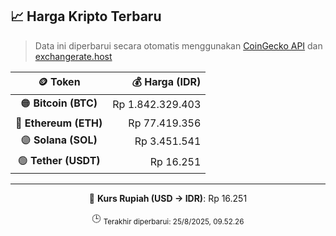 

<!-- HARGA_KRIPTO -->
## 📈 Harga Kripto Terbaru

> Data ini diperbarui secara otomatis menggunakan [CoinGecko API](https://www.coingecko.com/) dan [exchangerate.host](https://exchangerate.host/)

<div align="center">

| 🪙 Token | 💰 Harga (IDR) |
|:------:|---------------:|
| 🟠 **Bitcoin (BTC)**   | Rp 1.842.329.403 |
| 🔵 **Ethereum (ETH)**  | Rp 77.419.356 |
| 🟣 **Solana (SOL)**    | Rp 3.451.541 |
| 🟢 **Tether (USDT)**   | Rp 16.251 |

---

💱 **Kurs Rupiah (USD → IDR)**: Rp 16.251

🕒 <sub>Terakhir diperbarui: 25/8/2025, 09.52.26</sub>

</div>
<!-- /HARGA_KRIPTO -->